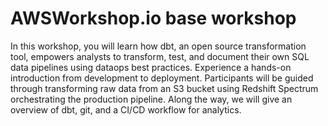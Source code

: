 

# AWSWorkshop.io base workshop 

In this workshop, you will learn how dbt, an open source transformation tool, empowers analysts to transform, test, and document their own SQL data pipelines using dataops best practices. Experience a hands-on introduction from development to deployment. Participants will be guided through transforming raw data from an S3 bucket using Redshift Spectrum orchestrating the production pipeline. Along the way, we will give an overview of dbt, git, and a CI/CD workflow for analytics. 


